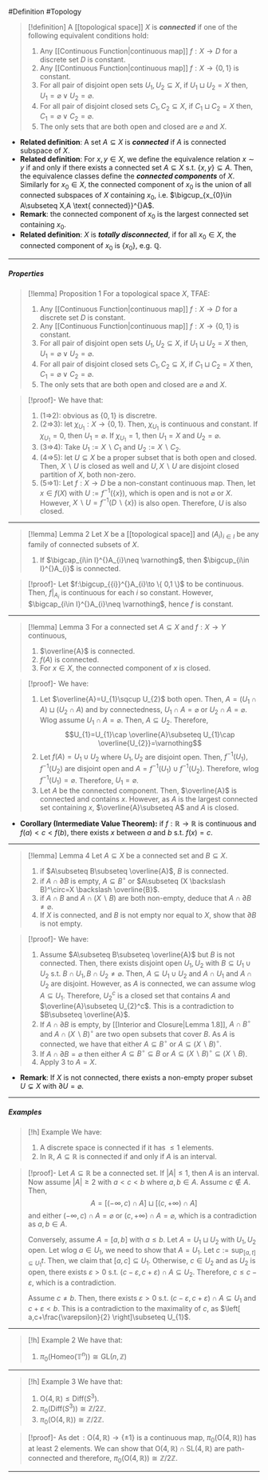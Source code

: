 #Definition #Topology 

> [!definition]
> A [[topological space]] $X$ is ***connected*** if one of the following equivalent conditions hold:
> 1. Any [[Continuous Function|continuous map]] $f:X\to D$ for a discrete set $D$ is constant.
> 2. Any [[Continuous Function|continuous map]] $f:X\to \{ 0,1 \}$ is constant.
> 4. For all pair of disjoint open sets $U_{1},U_{2}\subseteq X$, if $U_{1}\sqcup U_{2}=X$ then, $U_{1}=\varnothing\lor U_{2}=\varnothing$.
> 5. For all pair of disjoint closed sets $C_{1},C_{2}\subseteq X$, if $C_{1}\sqcup C_{2}=X$ then, $C_{1}=\varnothing\lor C_{2}=\varnothing$.
> 6. The only sets that are both open and closed are $\varnothing$ and $X$.
- **Related definition**: A set $A\subseteq X$ is ***connected*** if $A$ is connected subspace of $X$. 
- **Related definition**: For $x,y\in X$, we define the equivalence relation $x\sim y$ if and only if there exists a connected set $A\subseteq X$ s.t. $\{ x,y \}\subseteq A$. Then, the equivalence classes define the ***connected components*** of $X$. Similarly for $x_{0}\in X$, the connected component of $x_{0}$ is the union of all connected subspaces of $X$ containing $x_{0}$, i.e. $\bigcup_{x_{0}\in A\subseteq X,A \text{ connected}}^{}A$.
- **Remark**: the connected component of $x_{0}$ is the largest connected set containing $x_{0}$.
- **Related definition**: $X$ is ***totally disconnected***, if for all $x_{0}\in X$, the connected component of $x_{0}$ is $\{ x_{0} \}$, e.g. $\mathbb{Q}$.
---
##### Properties

> [!lemma] Proposition 1
> For a topological space $X$, TFAE:
> 1. Any [[Continuous Function|continuous map]] $f:X\to D$ for a discrete set $D$ is constant.
> 2. Any [[Continuous Function|continuous map]] $f:X\to \{ 0,1 \}$ is constant.
> 4. For all pair of disjoint open sets $U_{1},U_{2}\subseteq X$, if $U_{1}\sqcup U_{2}=X$ then, $U_{1}=\varnothing\lor U_{2}=\varnothing$.
> 5. For all pair of disjoint closed sets $C_{1},C_{2}\subseteq X$, if $C_{1}\sqcup C_{2}=X$ then, $C_{1}=\varnothing\lor C_{2}=\varnothing$.
> 5. The only sets that are both open and closed are $\varnothing$ and $X$.

> [!proof]-
> We have that:
> 1. (1=>2): obvious as $\{ 0,1 \}$ is discretre.
> 2. (2=>3): let $\chi_{U_{1}}:X\to \{ 0,1 \}$. Then, $\chi_{U_{1}}$ is continuous and constant. If $\chi_{U_{1}}=0$, then $U_{1}=\varnothing$. If $\chi_{U_{1}}=1$, then $U_{1}=X$ and $U_{2}=\varnothing$.
> 3. (3=>4): Take $U_{1}:=X \backslash C_{1}$ and $U_{2}:=X \backslash C_{2}$. 
> 4. (4=>5): let $U\subseteq X$ be a proper subset that is both open and closed. Then, $X \backslash U$ is closed as well and $U,X \backslash U$ are disjoint closed partition of $X$, both non-zero. 
> 5. (5=>1): Let $f:X\to D$ be a non-constant continuous map. Then, let $x\in f(X)$ with $U:=f^{-1}(\{ x \})$, which is open and is not $\varnothing$ or $X$. However, $X \backslash U=f^{-1}(D\backslash \{ x \})$ is also open. Therefore, $U$ is also closed.
---
> [!lemma] Lemma 2
> Let $X$ be a [[topological space]] and $(A_{i})_{i\in I}$ be any family of connected subsets of $X$. 
> 1. If $\bigcap_{i\in I}^{}A_{i}\neq \varnothing$, then $\bigcup_{i\in I}^{}A_{i}$ is connected.

> [!proof]-
> Let $f:\bigcup_{{i}}^{}A_{i}\to \{ 0,1 \}$ to be continuous. Then, $f|_{A_{i}}$ is continuous for each $i$ so constant. However, $\bigcap_{i\in I}^{}A_{i}\neq \varnothing$, hence $f$ is constant.
---

> [!lemma] Lemma 3
> For a connected set $A\subseteq X$ and $f:X\to Y$ continuous, 
> 1. $\overline{A}$ is connected.
> 2. $f(A)$ is connected.
> 3. For $x\in X$, the connected component of $x$ is closed.

> [!proof]-
> We have: 
> 1. Let $\overline{A}=U_{1}\sqcup U_{2}$ both open. Then, $A=(U_{1}\cap A)\sqcup(U_{2}\cap A)$ and by connectedness, $U_{1}\cap A=\varnothing$ or $U_{2}\cap A=\varnothing$. Wlog assume $U_{1}\cap A=\varnothing$. Then, $A\subseteq U_{2}$. Therefore, $$U_{1}=U_{1}\cap \overline{A}\subseteq U_{1}\cap \overline{U_{2}}=\varnothing$$
> 2. Let $f(A)=U_{1}\cup U_{2}$ where $U_{1},U_{2}$ are disjoint open. Then, $f^{-1}(U_{1}),f^{-1}(U_{2})$ are disjoint open and $A=f^{-1}(U_{1})\cup f^{-1}(U_{2})$. Therefore, wlog $f^{-1}(U_{1})=\varnothing$. Therefore, $U_{1}=\varnothing$.
> 3. Let $A$ be the connected component. Then, $\overline{A}$ is connected and contains $x$. However, as $A$ is the largest connected set containing $x$, $\overline{A}\subseteq A$ and $A$ is closed. 
- **Corollary (Intermediate Value Theorem):** if $f:\mathbb{R}\to \mathbb{R}$ is continuous and $f(a)<c<f(b)$, there exists $x$ between $a$ and $b$ s.t. $f(x)=c$.
---
> [!lemma] Lemma 4
> Let $A\subseteq X$ be a connected set and $B\subseteq X$. 
> 1. if $A\subseteq B\subseteq \overline{A}$, $B$ is connected.
> 1. if $A\cap \partial B$ is empty, $A\subseteq B^\circ$ or $A\subseteq (X \backslash B)^\circ=X \backslash \overline{B}$.
> 2. if $A\cap B$ and $A\cap(X \backslash B)$ are both non-empty, deduce that $A\cap \partial B\neq \varnothing$.
> 3. If $X$ is connected, and $B$ is not empty nor equal to $X$, show that $\partial B$ is not empty.

> [!proof]-
> We have:
> 1. Assume $A\subseteq B\subseteq \overline{A}$ but $B$ is not connected. Then, there exists disjoint open $U_{1},U_{2}$ with $B\subseteq U_{1}\cup U_{2}$ s.t. $B\cap U_{1},B\cap U_{2}\neq \varnothing$. Then, $A\subseteq U_{1}\cup U_{2}$ and $A\cap U_{1}$ and $A\cap U_{2}$ are disjoint. However, as $A$ is connected, we can assume wlog $A\subseteq U_{1}$. Therefore, $U_{2}^c$ is a closed set that contains $A$ and $\overline{A}\subseteq U_{2}^c$. This is a contradiction to $B\subseteq \overline{A}$. 
> 2. If $A\cap \partial B$ is empty, by [[Interior and Closure|Lemma 1.8]], $A\cap B^\circ$ and $A\cap(X \backslash B)^\circ$ are two open subsets that cover $B$. As $A$ is connected, we have that either $A\subseteq B^\circ$ or $A\subseteq(X \backslash B)^\circ$.
> 3. If $A\cap \partial B=\varnothing$ then either $A\subseteq B^\circ\subseteq B$ or $A\subseteq(X\backslash B)^\circ\subseteq (X \backslash B)$.
> 4. Apply 3 to $A=X$.
- **Remark**: If $X$ is not connected, there exists a non-empty proper subset $U\subsetneq X$ with $\partial U=\varnothing$.
---
##### Examples
> [!h] Example
> We have: 
> 1. A discrete space is connected if it has $\leq 1$ elements.
> 2. In $\mathbb{R}$, $A\subseteq \mathbb{R}$ is connected if and only if $A$ is an interval.

> [!proof]-
> Let $A\subseteq \mathbb{R}$ be a connected set. If $\left| A \right|\leq 1$, then $A$ is an interval. Now assume $\left| A \right|\geq 2$ with $a<c<b$ where $a,b\in A$. Assume $c\notin A$. Then, $$A=[(-\infty,c)\cap A]\sqcup[(c,+\infty)\cap A]$$and either $(-\infty,c)\cap A=\varnothing$ or  $(c,+\infty)\cap A=\varnothing$, which is a contradiction as $a,b\in A$.
> 
> Conversely, assume $A=[a,b]$ with $a\leq b$. Let $A=U_{1}\sqcup U_{2}$ with $U_{1},U_{2}$ open. Let wlog $a\in U_{1}$, we need to show that $A=U_{1}$. Let $c:=\sup_{{[a,t]\subseteq U_{1}}} t$. Then, we claim that $[a,c]\subseteq U_{1}$. Otherwise, $c\in U_{2}$ and as $U_{2}$ is open, there exists $\varepsilon>0$ s.t. $(c-\varepsilon,c+\varepsilon)\cap A\subseteq U_{2}$. Therefore, $c\leq c-\varepsilon$, which is a contradiction.
> 
> Assume $c\neq b$. Then, there exists $\varepsilon>0$ s.t. $(c-\varepsilon,c+\varepsilon)\cap A\subseteq U_{1}$ and $c+\varepsilon<b$. This is a contradiction to the maximality of $c$, as $\left[ a,c+\frac{\varepsilon}{2} \right]\subseteq U_{1}$. 
---
> [!h] Example 2
> We have that: 
> 1. $\pi_{0}(\text{Homeo}(\mathbb{T}^{n}))\cong\text{GL}(n,\mathbb{Z})$
---
> [!h] Example 3
> We have that: 
> 1. $\text{O}(4,\mathbb{R})\leq \text{Diff}(S^3)$.
> 2. $\pi_{0}(\text{Diff}(S^3))\cong \mathbb{Z} / 2\mathbb{Z}$.
> 3. $\pi_{0}(\text{O}(4,\mathbb{R}))\cong \mathbb{Z} / 2\mathbb{Z}$.

> [!proof]-
> As $\det:\text{O}(4,\mathbb{R})\to \{ \pm 1 \}$ is a continuous map, $\pi_{0}(\text{O}(4,\mathbb{R}))$ has at least 2 elements. We can show that $\text{O}(4,\mathbb{R})\cap \text{SL}(4,\mathbb{R})$ are path-connected and therefore, $\pi_{0}(\text{O}(4,\mathbb{R}))\cong \mathbb{Z} / 2\mathbb{Z}$.
---
